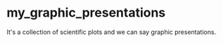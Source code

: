 # my_graphic_presentations
It's a collection of scientific plots and we can say graphic presentations. 
